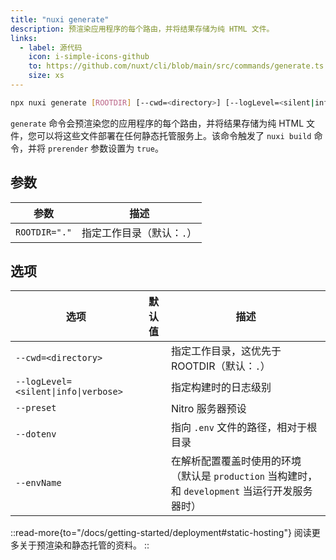 ```yaml
---
title: "nuxi generate"
description: 预渲染应用程序的每个路由，并将结果存储为纯 HTML 文件。
links:
  - label: 源代码
    icon: i-simple-icons-github
    to: https://github.com/nuxt/cli/blob/main/src/commands/generate.ts
    size: xs
---
```


<!--generate-cmd-->
```bash [Terminal]
npx nuxi generate [ROOTDIR] [--cwd=<directory>] [--logLevel=<silent|info|verbose>] [--preset] [--dotenv] [--envName]
```
<!--/generate-cmd-->

`generate` 命令会预渲染您的应用程序的每个路由，并将结果存储为纯 HTML 文件，您可以将这些文件部署在任何静态托管服务上。该命令触发了 `nuxi build` 命令，并将 `prerender` 参数设置为 `true`。

## 参数

<!--generate-args-->
参数 | 描述
--- | ---
`ROOTDIR="."` | 指定工作目录（默认：`.`）
<!--/generate-args-->

## 选项

<!--generate-opts-->
选项 | 默认值 | 描述
--- | --- | ---
`--cwd=<directory>` |  | 指定工作目录，这优先于 ROOTDIR（默认：`.`）
`--logLevel=<silent\|info\|verbose>` |  | 指定构建时的日志级别
`--preset` |  | Nitro 服务器预设
`--dotenv` |  | 指向 `.env` 文件的路径，相对于根目录
`--envName` |  | 在解析配置覆盖时使用的环境（默认是 `production` 当构建时，和 `development` 当运行开发服务器时）
<!--/generate-opts-->

::read-more{to="/docs/getting-started/deployment#static-hosting"}
阅读更多关于预渲染和静态托管的资料。
::
